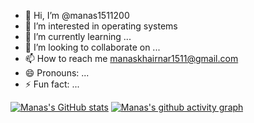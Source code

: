 - 👋 Hi, I’m @manas1511200
- 👀 I’m interested in operating systems
- 🌱 I’m currently learning ...
- 💞️ I’m looking to collaborate on ...
- 📫 How to reach me manaskhairnar1511@gmail.com
- 😄 Pronouns: ...
- ⚡ Fun fact: ...


[![Manas's GitHub stats](https://github-readme-stats.vercel.app/api?username=manas1511200)](https://github.com/anuraghazra/github-readme-stats)
[![Manas's github activity graph](https://github-readme-activity-graph.vercel.app/graph?username=manas1511200)](https://github.com/ashutosh00710/github-readme-activity-graph)



<!---
manas1511200/manas1511200 is a ✨ special ✨ repository because its `README.md` (this file) appears on your GitHub profile.
You can click the Preview link to take a look at your changes.
--->
